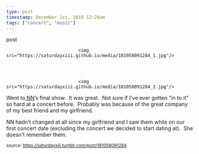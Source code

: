 ```yaml
---
type: post
timestamp: December 1st, 2018 12:28am
tags: ["concert", "music"]
---
```

post


                               <img src="https://saturdayxiii.github.io/media/181058091284_1.jpg"/>
                           

                                                                                                                           

                               <img src="https://saturdayxiii.github.io/media/181058091284_2.jpg"/>
                           

                                                                                                                      
Went to<a href="https://nnedmonton.bandcamp.com" target="_blank"> NN</a>’s final show.  It was great.  Not sure if I’ve ever gotten “in to it” so hard at a concert before.  Probably was because of the great company of my best friend and my girlfriend.  

NN hadn’t changed at all since my girlfriend and I saw them while on our first concert date (excluding the concert we decided to start dating at).  She doesn't remember them.
 
                                    
                
                
                
                
                                
<small>source: https://saturdayxiii.tumblr.com/post/181058091284</small>